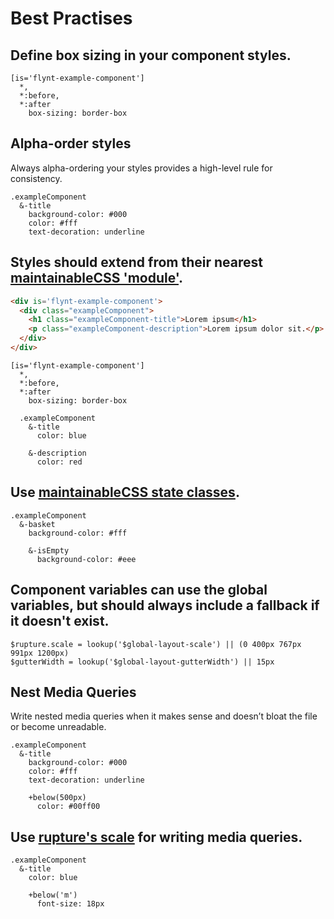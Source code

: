 # Best Practises

## Define box sizing in your component styles.
```stylus
[is='flynt-example-component']
  *,
  *:before,
  *:after
    box-sizing: border-box
```

## Alpha-order styles

Always alpha-ordering your styles provides a high-level rule for consistency.

```stylus
.exampleComponent
  &-title
    background-color: #000
    color: #fff
    text-decoration: underline
```

## Styles should extend from their nearest [maintainableCSS 'module'](http://maintainablecss.com/chapters/modules/).

```html
<div is='flynt-example-component'>
  <div class="exampleComponent">
    <h1 class="exampleComponent-title">Lorem ipsum</h1>
    <p class="exampleComponent-description">Lorem ipsum dolor sit.</p>
  </div>
</div>
```

```stylus
[is='flynt-example-component']
  *,
  *:before,
  *:after
    box-sizing: border-box

  .exampleComponent
    &-title
      color: blue

    &-description
      color: red
```

## Use [maintainableCSS state classes](http://maintainablecss.com/chapters/state/).

```stylus
.exampleComponent
  &-basket
    background-color: #fff

    &-isEmpty
      background-color: #eee
```

## Component variables can use the global variables, but should always include a fallback if it doesn't exist.

```stylus
$rupture.scale = lookup('$global-layout-scale') || (0 400px 767px 991px 1200px)
$gutterWidth = lookup('$global-layout-gutterWidth') || 15px
```

## Nest Media Queries

Write nested media queries when it makes sense and doesn’t bloat the file or become unreadable.

```stylus
.exampleComponent
  &-title
    background-color: #000
    color: #fff
    text-decoration: underline

    +below(500px)
      color: #00ff00
```

## Use [rupture's scale](https://github.com/jescalan/rupture) for writing media queries.

```
.exampleComponent
  &-title
    color: blue

    +below('m')
      font-size: 18px
```
